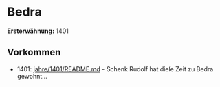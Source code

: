 # Bedra

**Ersterwähnung:** 1401

## Vorkommen
- 1401: [jahre/1401/README.md](../jahre/1401/README.md) – Schenk Rudolf hat dieſe Zeit zu Bedra gewohnt...
